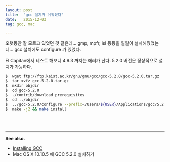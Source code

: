 ```yaml
---
layout: post
title:  "gcc 설치가 쉬워졌다"
date:   2015-12-03
tag: gcc, mac

---
```


오랫동안 잘 모르고 있었던 것 같은데... gmp, mpfr, isl 등등을 일일이 설치해줬었는데... gcc 설치에도 configure 가 있었다.

El Capitan에서 테스트 해보니 4.9.3 까지는 에러가 난다. 5.2.0 버전은 정상적으로 설치가 가능하다.


```bash
$  wget ftp://ftp.kaist.ac.kr/gnu/gnu/gcc/gcc-5.2.0/gcc-5.2.0.tar.gz
$  tar xvfz gcc-5.2.0.tar.gz
$  mkdir objdir
$  cd gcc-5.2.0
$  ./contrib/download_prerequisites
$  cd ../objdir
$  ../gcc-5.2.0/configure --prefix=/Users/${USER}/Applications/gcc/5.2.0 --enable-languages=c,c++,fortran
$  make -j2 && make install
```
<br><br>

---
**See also.**

- [Installing GCC](https://gcc.gnu.org/wiki/InstallingGCC)
- Mac OS X 10.10.5 에 GCC 5.2.0 설치하기
